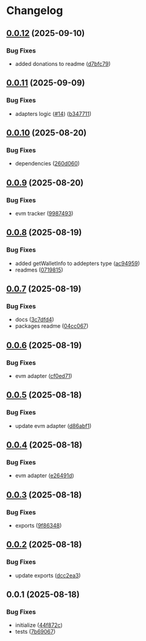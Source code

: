 # Changelog

## [0.0.12](https://github.com/TuwaIO/pulsar-core/compare/pulsar-evm-v0.0.11...pulsar-evm-v0.0.12) (2025-09-10)


### Bug Fixes

* added donations to readme ([d7bfc79](https://github.com/TuwaIO/pulsar-core/commit/d7bfc79fb0d918c5af2e46224278a2ad9c64ea26))

## [0.0.11](https://github.com/TuwaIO/pulsar-core/compare/pulsar-evm-v0.0.10...pulsar-evm-v0.0.11) (2025-09-09)


### Bug Fixes

* adapters logic ([#14](https://github.com/TuwaIO/pulsar-core/issues/14)) ([b347711](https://github.com/TuwaIO/pulsar-core/commit/b3477117e051ceadaa75a119427c5ec9acecaeb6))

## [0.0.10](https://github.com/TuwaIO/pulsar-core/compare/pulsar-evm-v0.0.9...pulsar-evm-v0.0.10) (2025-08-20)

### Bug Fixes

- dependencies ([260d060](https://github.com/TuwaIO/pulsar-core/commit/260d060ad239abfaa028989391737d2e7877287f))

## [0.0.9](https://github.com/TuwaIO/pulsar-core/compare/pulsar-evm-v0.0.8...pulsar-evm-v0.0.9) (2025-08-20)

### Bug Fixes

- evm tracker ([9987493](https://github.com/TuwaIO/pulsar-core/commit/99874937fcf664d5a16aa50c9721130852910931))

## [0.0.8](https://github.com/TuwaIO/pulsar-core/compare/pulsar-evm-v0.0.7...pulsar-evm-v0.0.8) (2025-08-19)

### Bug Fixes

- added getWalletInfo to addepters type ([ac94959](https://github.com/TuwaIO/pulsar-core/commit/ac9495923e01fe0a5b726d977924d7e55dc2aa45))
- readmes ([0719815](https://github.com/TuwaIO/pulsar-core/commit/07198153161fb7ab8490c2e80caac344eea77477))

## [0.0.7](https://github.com/TuwaIO/pulsar-core/compare/pulsar-evm-v0.0.6...pulsar-evm-v0.0.7) (2025-08-19)

### Bug Fixes

- docs ([3c7dfd4](https://github.com/TuwaIO/pulsar-core/commit/3c7dfd4bb35a5c5bf0b6bdf4d64b37f2ab5357a0))
- packages readme ([04cc067](https://github.com/TuwaIO/pulsar-core/commit/04cc0678f80f210bbd245c5f9669c34dd5c2dc13))

## [0.0.6](https://github.com/TuwaIO/pulsar-core/compare/pulsar-evm-v0.0.5...pulsar-evm-v0.0.6) (2025-08-19)

### Bug Fixes

- evm adapter ([cf0ed71](https://github.com/TuwaIO/pulsar-core/commit/cf0ed71b29cff23c3181c67184b1de19a06c09d7))

## [0.0.5](https://github.com/TuwaIO/pulsar-core/compare/pulsar-evm-v0.0.4...pulsar-evm-v0.0.5) (2025-08-18)

### Bug Fixes

- update evm adapter ([d86abf1](https://github.com/TuwaIO/pulsar-core/commit/d86abf14599dcb8b42a46e770c0020136d47d4ba))

## [0.0.4](https://github.com/TuwaIO/pulsar-core/compare/pulsar-evm-v0.0.3...pulsar-evm-v0.0.4) (2025-08-18)

### Bug Fixes

- evm adapter ([e26491d](https://github.com/TuwaIO/pulsar-core/commit/e26491d42feb86aa4eee3c7f723e3fb1e5765f9d))

## [0.0.3](https://github.com/TuwaIO/pulsar-core/compare/pulsar-evm-v0.0.2...pulsar-evm-v0.0.3) (2025-08-18)

### Bug Fixes

- exports ([9f86348](https://github.com/TuwaIO/pulsar-core/commit/9f863483edd42b9484a1bf389ecb232a7c500e6c))

## [0.0.2](https://github.com/TuwaIO/pulsar-core/compare/pulsar-evm-v0.0.1...pulsar-evm-v0.0.2) (2025-08-18)

### Bug Fixes

- update exports ([dcc2ea3](https://github.com/TuwaIO/pulsar-core/commit/dcc2ea3ecaa637b548479a59979d7eeda8bbbe90))

## 0.0.1 (2025-08-18)

### Bug Fixes

- initialize ([44f872c](https://github.com/TuwaIO/pulsar-core/commit/44f872c8f9b5fcd7d79be45723669fe08a279bbb))
- tests ([7b69067](https://github.com/TuwaIO/pulsar-core/commit/7b6906782951fd4d04264219ee29d69cf04f952f))
